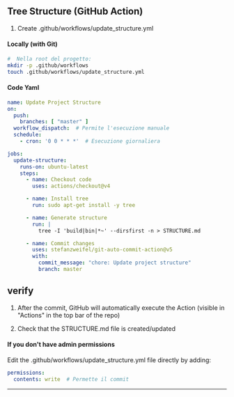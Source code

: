 ## Tree Structure (GitHub Action)

1. Create .github/workflows/update_structure.yml 

#### Locally (with Git)
```bash
#  Nella root del progetto:
mkdir -p .github/workflows
touch .github/workflows/update_structure.yml
```
#### Code Yaml

```yaml
name: Update Project Structure
on:
  push:
    branches: [ "master" ]
  workflow_dispatch:  # Permite l'esecuzione manuale
  schedule:
    - cron: '0 0 * * *'  # Esecuzione giornaliera

jobs:
  update-structure:
    runs-on: ubuntu-latest
    steps:
      - name: Checkout code
        uses: actions/checkout@v4

      - name: Install tree
        run: sudo apt-get install -y tree

      - name: Generate structure
        run: |
          tree -I 'build|bin|*~' --dirsfirst -n > STRUCTURE.md

      - name: Commit changes
        uses: stefanzweifel/git-auto-commit-action@v5
        with:
          commit_message: "chore: Update project structure"
          branch: master

```

## verify

1. After the commit, GitHub will automatically execute the Action (visible in "Actions" in the top bar of the repo)

2. Check that the STRUCTURE.md file is created/updated

#### If you don't have admin permissions

Edit the .github/workflows/update_structure.yml file directly by adding:

```yaml
permissions:
  contents: write  # Permette il commit
```

---